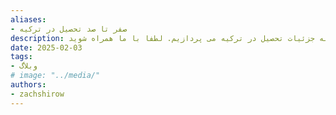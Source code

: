 ```yaml
---
aliases: 
- صفر تا صد تحصیل در ترکیه
description: در این مقاله به تفصیل به جزئیات تحصیل در ترکیه می پردازیم. لطفا با ما همراه شوید. 
date: 2025-02-03
tags: 
- وبلاگ
# image: "../media/"
authors: 
- zachshirow
---
```



